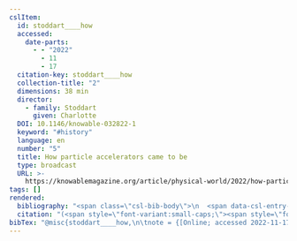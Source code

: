 ```yaml
---
cslItem:
  id: stoddart____how
  accessed:
    date-parts:
      - - "2022"
        - 11
        - 17
  citation-key: stoddart____how
  collection-title: "2"
  dimensions: 38 min
  director:
    - family: Stoddart
      given: Charlotte
  DOI: 10.1146/knowable-032822-1
  keyword: "#history"
  language: en
  number: "5"
  title: How particle accelerators came to be
  type: broadcast
  URL: >-
    https://knowablemagazine.org/article/physical-world/2022/how-particle-accelerators-came-be
tags: []
rendered:
  bibliography: "<span class=\"csl-bib-body\">\n  <span data-csl-entry-id=\"stoddart____how\" class=\"csl-entry\">Stoddart (Regisseur). <span class='date-bib'>(o.\_J.)</span>. <span class='title'><i><b><span style=\"font-style:normal;\">How particle accelerators came to be</span></b></i></span> (Nr. 5). <span class='URL'><a href='https://doi.org/10.1146/knowable-032822-1'>LINK</a></span></span>\n</span>"
  citation: "(<span style=\"font-variant:small-caps;\"><span style=\"font-variant:small-caps;\">Stoddart</span></span>, o.\_J.)"
bibTex: "@misc{stoddart____how,\n\tnote = {[Online; accessed 2022-11-17]},\n\tseries = {2},\n\tdoi = {10.1146/knowable-032822-1},\n\ttitle = {How particle accelerators came to be},\n\turl = {https://knowablemagazine.org/article/physical-world/2022/how-particle-accelerators-came-be},\n\thowpublished = {https://knowablemagazine.org/article/physical-world/2022/how-particle-accelerators-came-be},\n}\n\n"
---
```

